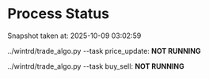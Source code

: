 # Process Status

Snapshot taken at: 2025-10-09 03:02:59

../wintrd/trade_algo.py --task price_update: **NOT RUNNING**

../wintrd/trade_algo.py --task buy_sell: **NOT RUNNING**


